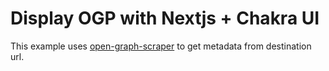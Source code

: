 # Display OGP with Nextjs + Chakra UI

This example uses [open-graph-scraper](https://www.npmjs.com/package/open-graph-scraper)
to get metadata from destination url.
